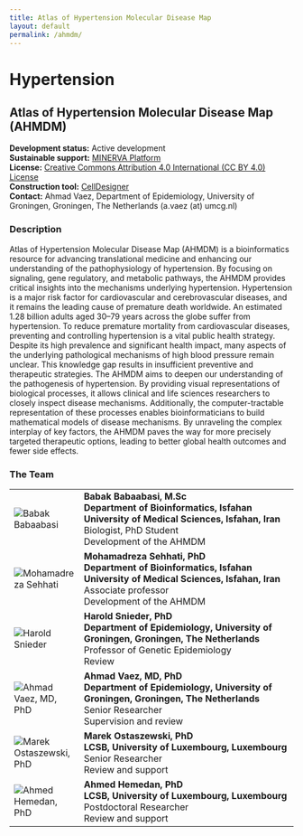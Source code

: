 ```yaml
---
title: Atlas of Hypertension Molecular Disease Map
layout: default
permalink: /ahmdm/
---
```


# Hypertension

## Atlas of Hypertension Molecular Disease Map (AHMDM)

**Development status:** Active development\
**Sustainable support:** [MINERVA Platform](https://minerva.pages.uni.lu/)\
**License:** [Creative Commons Attribution 4.0 International (CC BY 4.0) License](https://creativecommons.org/licenses/by/4.0/)\
**Construction tool:** [CellDesigner](https://www.celldesigner.org/)\
**Contact:** Ahmad Vaez, Department of Epidemiology, University of Groningen, Groningen, The Netherlands (a.vaez (at) umcg.nl)

### Description

Atlas of Hypertension Molecular Disease Map (AHMDM) is a bioinformatics resource for advancing translational medicine and enhancing our understanding of the pathophysiology of hypertension. By focusing on signaling, gene regulatory, and metabolic pathways, the AHMDM provides critical insights into the mechanisms underlying hypertension.
Hypertension is a major risk factor for cardiovascular and cerebrovascular diseases, and it remains the leading cause of premature death worldwide. An estimated 1.28 billion adults aged 30–79 years across the globe suffer from hypertension. To reduce premature mortality from cardiovascular diseases, preventing and controlling hypertension is a vital public health strategy.
Despite its high prevalence and significant health impact, many aspects of the underlying pathological mechanisms of high blood pressure remain unclear. This knowledge gap results in insufficient preventive and therapeutic strategies.
The AHMDM aims to deepen our understanding of the pathogenesis of hypertension. By providing visual representations of biological processes, it allows clinical and life sciences researchers to closely inspect disease mechanisms. Additionally, the computer-tractable representation of these processes enables bioinformaticians to build mathematical models of disease mechanisms. By unraveling the complex interplay of key factors, the AHMDM paves the way for more precisely targeted therapeutic options, leading to better global health outcomes and fewer side effects.

### **The Team**

<table>
<tr>
<td style="width: 105px;"><img src="../images/team/BabakBabaabasi.png" alt="Babak Babaabasi" /></td>
<td><strong>Babak Babaabasi, M.Sc</strong><br /><strong>Department of Bioinformatics, Isfahan University of Medical Sciences, Isfahan, Iran</strong><br />Biologist, PhD Student<br />Development of the AHMDM<br /></td>
</tr>
<tr>
<td><img src="../images/team/MohamadrezaSehhati.png" alt="Mohamadreza Sehhati" /></td>
<td><strong>Mohamadreza Sehhati, PhD</strong><br /><strong>Department of Bioinformatics, Isfahan University of Medical Sciences, Isfahan, Iran</strong><br />Associate professor<br />Development of the AHMDM<br /></td>
</tr>
<tr>
<td><img src="../images/team/HaroldSnieder.png" alt="Harold Snieder" /></td>
<td><strong>Harold Snieder, PhD</strong><br /><strong>Department of Epidemiology, University of Groningen, Groningen, The Netherlands</strong><br />Professor of Genetic Epidemiology<br />Review<br /></td>
</tr>
<tr>
<td><img src="../images/team/AhmadVaez.png" alt="Ahmad Vaez, MD, PhD" /></td>
<td><strong>Ahmad Vaez, MD, PhD</strong><br /><strong>Department of Epidemiology, University of Groningen, Groningen, The Netherlands</strong><br />Senior Researcher<br />Supervision and review<br /></td>
</tr>
<tr>
<td><img src="../images/teamhq/MarekOstaszewski1.jpg" alt="Marek Ostaszewski, PhD" /></td>
<td><strong>Marek Ostaszewski, PhD</strong><br /><strong>LCSB, University of Luxembourg, Luxembourg</strong><br />Senior Researcher<br />Review and support<br /></td>
</tr>
<tr>
<td><img src="../images/teamhq/AhmedHemedan.jpg" alt="Ahmed Hemedan, PhD" /></td>
<td><strong>Ahmed Hemedan, PhD</strong><br /><strong>LCSB, University of Luxembourg, Luxembourg</strong><br />Postdoctoral Researcher<br />Review and support<br /></td>
</tr>
</table>
